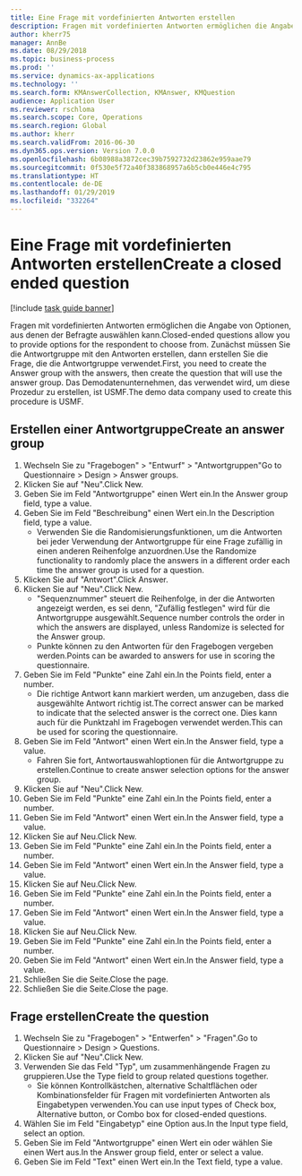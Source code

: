 ```yaml
---
title: Eine Frage mit vordefinierten Antworten erstellen
description: Fragen mit vordefinierten Antworten ermöglichen die Angabe von Optionen, aus denen der Befragte auswählen kann.
author: kherr75
manager: AnnBe
ms.date: 08/29/2018
ms.topic: business-process
ms.prod: ''
ms.service: dynamics-ax-applications
ms.technology: ''
ms.search.form: KMAnswerCollection, KMAnswer, KMQuestion
audience: Application User
ms.reviewer: rschloma
ms.search.scope: Core, Operations
ms.search.region: Global
ms.author: kherr
ms.search.validFrom: 2016-06-30
ms.dyn365.ops.version: Version 7.0.0
ms.openlocfilehash: 6b08988a3872cec39b7592732d23862e959aae79
ms.sourcegitcommit: 0f530e5f72a40f383868957a6b5cb0e446e4c795
ms.translationtype: HT
ms.contentlocale: de-DE
ms.lasthandoff: 01/29/2019
ms.locfileid: "332264"
---
```

# <a name="create-a-closed-ended-question"></a><span data-ttu-id="ee014-103">Eine Frage mit vordefinierten Antworten erstellen</span><span class="sxs-lookup"><span data-stu-id="ee014-103">Create a closed ended question</span></span>

[!include [task guide banner](../../includes/task-guide-banner.md)]

<span data-ttu-id="ee014-104">Fragen mit vordefinierten Antworten ermöglichen die Angabe von Optionen, aus denen der Befragte auswählen kann.</span><span class="sxs-lookup"><span data-stu-id="ee014-104">Closed-ended questions allow you to provide options for the respondent to choose from.</span></span> <span data-ttu-id="ee014-105">Zunächst müssen Sie die Antwortgruppe mit den Antworten erstellen, dann erstellen Sie die Frage, die die Antwortgruppe verwendet.</span><span class="sxs-lookup"><span data-stu-id="ee014-105">First, you need to create the Answer group with the answers, then create the question that will use the answer group.</span></span> <span data-ttu-id="ee014-106">Das Demodatenunternehmen, das verwendet wird, um diese Prozedur zu erstellen, ist USMF.</span><span class="sxs-lookup"><span data-stu-id="ee014-106">The demo data company used to create this procedure is USMF.</span></span>


## <a name="create-an-answer-group"></a><span data-ttu-id="ee014-107">Erstellen einer Antwortgruppe</span><span class="sxs-lookup"><span data-stu-id="ee014-107">Create an answer group</span></span>
1. <span data-ttu-id="ee014-108">Wechseln Sie zu "Fragebogen" > "Entwurf" > "Antwortgruppen"</span><span class="sxs-lookup"><span data-stu-id="ee014-108">Go to Questionnaire > Design > Answer groups.</span></span>
2. <span data-ttu-id="ee014-109">Klicken Sie auf "Neu".</span><span class="sxs-lookup"><span data-stu-id="ee014-109">Click New.</span></span>
3. <span data-ttu-id="ee014-110">Geben Sie im Feld "Antwortgruppe" einen Wert ein.</span><span class="sxs-lookup"><span data-stu-id="ee014-110">In the Answer group field, type a value.</span></span>
4. <span data-ttu-id="ee014-111">Geben Sie im Feld "Beschreibung" einen Wert ein.</span><span class="sxs-lookup"><span data-stu-id="ee014-111">In the Description field, type a value.</span></span>
    * <span data-ttu-id="ee014-112">Verwenden Sie die Randomisierungsfunktionen, um die Antworten bei jeder Verwendung der Antwortgruppe für eine Frage zufällig in einen anderen Reihenfolge anzuordnen.</span><span class="sxs-lookup"><span data-stu-id="ee014-112">Use the Randomize functionality to randomly place the answers in a different order each time the answer group is used for a question.</span></span>  
5. <span data-ttu-id="ee014-113">Klicken Sie auf "Antwort".</span><span class="sxs-lookup"><span data-stu-id="ee014-113">Click Answer.</span></span>
6. <span data-ttu-id="ee014-114">Klicken Sie auf "Neu".</span><span class="sxs-lookup"><span data-stu-id="ee014-114">Click New.</span></span>
    * <span data-ttu-id="ee014-115">"Sequenznummer" steuert die Reihenfolge, in der die Antworten angezeigt werden, es sei denn, "Zufällig festlegen" wird für die Antwortgruppe ausgewählt.</span><span class="sxs-lookup"><span data-stu-id="ee014-115">Sequence number controls the order in which the answers are displayed, unless Randomize is selected for the Answer group.</span></span>  
    * <span data-ttu-id="ee014-116">Punkte können zu den Antworten für den Fragebogen vergeben werden.</span><span class="sxs-lookup"><span data-stu-id="ee014-116">Points can be awarded to answers for use in scoring the questionnaire.</span></span>  
7. <span data-ttu-id="ee014-117">Geben Sie im Feld "Punkte" eine Zahl ein.</span><span class="sxs-lookup"><span data-stu-id="ee014-117">In the Points field, enter a number.</span></span>
    * <span data-ttu-id="ee014-118">Die richtige Antwort kann markiert werden, um anzugeben, dass die ausgewählte Antwort richtig ist.</span><span class="sxs-lookup"><span data-stu-id="ee014-118">The correct answer can be marked to indicate that the selected answer is the correct one.</span></span> <span data-ttu-id="ee014-119">Dies kann auch für die Punktzahl im Fragebogen verwendet werden.</span><span class="sxs-lookup"><span data-stu-id="ee014-119">This can be used for scoring the questionnaire.</span></span>  
8. <span data-ttu-id="ee014-120">Geben Sie im Feld "Antwort" einen Wert ein.</span><span class="sxs-lookup"><span data-stu-id="ee014-120">In the Answer field, type a value.</span></span>
    * <span data-ttu-id="ee014-121">Fahren Sie fort, Antwortauswahloptionen für die Antwortgruppe zu erstellen.</span><span class="sxs-lookup"><span data-stu-id="ee014-121">Continue to create answer selection options for the answer group.</span></span>  
9. <span data-ttu-id="ee014-122">Klicken Sie auf "Neu".</span><span class="sxs-lookup"><span data-stu-id="ee014-122">Click New.</span></span>
10. <span data-ttu-id="ee014-123">Geben Sie im Feld "Punkte" eine Zahl ein.</span><span class="sxs-lookup"><span data-stu-id="ee014-123">In the Points field, enter a number.</span></span>
11. <span data-ttu-id="ee014-124">Geben Sie im Feld "Antwort" einen Wert ein.</span><span class="sxs-lookup"><span data-stu-id="ee014-124">In the Answer field, type a value.</span></span>
12. <span data-ttu-id="ee014-125">Klicken Sie auf Neu.</span><span class="sxs-lookup"><span data-stu-id="ee014-125">Click New.</span></span>
13. <span data-ttu-id="ee014-126">Geben Sie im Feld "Punkte" eine Zahl ein.</span><span class="sxs-lookup"><span data-stu-id="ee014-126">In the Points field, enter a number.</span></span>
14. <span data-ttu-id="ee014-127">Geben Sie im Feld "Antwort" einen Wert ein.</span><span class="sxs-lookup"><span data-stu-id="ee014-127">In the Answer field, type a value.</span></span>
15. <span data-ttu-id="ee014-128">Klicken Sie auf Neu.</span><span class="sxs-lookup"><span data-stu-id="ee014-128">Click New.</span></span>
16. <span data-ttu-id="ee014-129">Geben Sie im Feld "Punkte" eine Zahl ein.</span><span class="sxs-lookup"><span data-stu-id="ee014-129">In the Points field, enter a number.</span></span>
17. <span data-ttu-id="ee014-130">Geben Sie im Feld "Antwort" einen Wert ein.</span><span class="sxs-lookup"><span data-stu-id="ee014-130">In the Answer field, type a value.</span></span>
18. <span data-ttu-id="ee014-131">Klicken Sie auf Neu.</span><span class="sxs-lookup"><span data-stu-id="ee014-131">Click New.</span></span>
19. <span data-ttu-id="ee014-132">Geben Sie im Feld "Punkte" eine Zahl ein.</span><span class="sxs-lookup"><span data-stu-id="ee014-132">In the Points field, enter a number.</span></span>
20. <span data-ttu-id="ee014-133">Geben Sie im Feld "Antwort" einen Wert ein.</span><span class="sxs-lookup"><span data-stu-id="ee014-133">In the Answer field, type a value.</span></span>
21. <span data-ttu-id="ee014-134">Schließen Sie die Seite.</span><span class="sxs-lookup"><span data-stu-id="ee014-134">Close the page.</span></span>
22. <span data-ttu-id="ee014-135">Schließen Sie die Seite.</span><span class="sxs-lookup"><span data-stu-id="ee014-135">Close the page.</span></span>

## <a name="create-the-question"></a><span data-ttu-id="ee014-136">Frage erstellen</span><span class="sxs-lookup"><span data-stu-id="ee014-136">Create the question</span></span>
1. <span data-ttu-id="ee014-137">Wechseln Sie zu "Fragebogen" > "Entwerfen" > "Fragen".</span><span class="sxs-lookup"><span data-stu-id="ee014-137">Go to Questionnaire > Design > Questions.</span></span>
2. <span data-ttu-id="ee014-138">Klicken Sie auf "Neu".</span><span class="sxs-lookup"><span data-stu-id="ee014-138">Click New.</span></span>
3. <span data-ttu-id="ee014-139">Verwenden Sie das Feld "Typ", um zusammenhängende Fragen zu gruppieren.</span><span class="sxs-lookup"><span data-stu-id="ee014-139">Use the Type field to group related questions together.</span></span>
    * <span data-ttu-id="ee014-140">Sie können Kontrollkästchen, alternative Schaltflächen oder Kombinationsfelder für Fragen mit vordefinierten Antworten als Eingabetypen verwenden.</span><span class="sxs-lookup"><span data-stu-id="ee014-140">You can use input types of Check box, Alternative button, or Combo box for closed-ended questions.</span></span>  
4. <span data-ttu-id="ee014-141">Wählen Sie im Feld "Eingabetyp" eine Option aus.</span><span class="sxs-lookup"><span data-stu-id="ee014-141">In the Input type field, select an option.</span></span>
5. <span data-ttu-id="ee014-142">Geben Sie im Feld "Antwortgruppe" einen Wert ein oder wählen Sie einen Wert aus.</span><span class="sxs-lookup"><span data-stu-id="ee014-142">In the Answer group field, enter or select a value.</span></span>
6. <span data-ttu-id="ee014-143">Geben Sie im Feld "Text" einen Wert ein.</span><span class="sxs-lookup"><span data-stu-id="ee014-143">In the Text field, type a value.</span></span>

